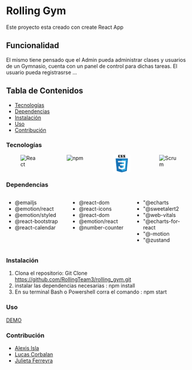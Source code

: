 # Rolling Gym

Este proyecto esta creado con create React App

## Funcionalidad

El mismo tiene pensado que el Admin pueda administrar clases y usuarios de un Gymnasio, cuenta con un panel de control para dichas tareas.
El usuario pueda registrasrse
...

## Tabla de Contenidos

- [Tecnologías](#tecnologías)
- [Dependencias](#dependencias)
- [Instalación](#instalación)
- [Uso](#uso)
- [Contribución](#contribución)

### Tecnologías

<div style="display: flex; justify-content: space-around; gap 1rem">
    <img src="https://encrypted-tbn0.gstatic.com/images?q=tbn:ANd9GcSCRKguaNZrVn6-NK9Ir6VdZf7PoRwLStgLLgsoSMq9ZA&s" alt="React" style="width: 3rem;">
    <img src="https://github.com/npm/logos/raw/master/npm%20logo/npm-logo-red.png?raw=true" alt="npm" style="width: 3rem;">
    <img src="https://raw.githubusercontent.com/devicons/devicon/master/icons/css3/css3-original-wordmark.svg" alt="CSS" style="width: 3rem;">
    <img src="https://camo.githubusercontent.com/47a840b7c77ea89c6ca53ccea057d6190136374e062e3823346449f61bb088af/68747470733a2f2f75706c6f61642e77696b696d656469612e6f72672f77696b6970656469612f636f6d6d6f6e732f7468756d622f392f39392f556e6f6666696369616c5f4a6176615363726970745f6c6f676f5f322e7376672f35313270782d556e6f6666696369616c5f4a6176615363726970745f6c6f676f5f322e7376672e706e673f3230313431313037313130393032" alt="Scrum" style="width: 3rem;">
</div>

### Dependencias

<div style="display: flex; flex-wrap: wrap; gap: 20px;">
  <div style="flex: 1;">
    <ul>
      <li>@emailjs</li>
      <li>@emotion/react</li>
      <li>@emotion/styled</li>
    <li>@react-bootstrap</li>
      <li>@react-calendar</li>
    </ul>
  </div>
  <div style="flex: 1;">
    <ul>
      <li>@react-dom</li>
      <li>@react-icons</li>
      <li>@react-dom</li>
      <li>@emotion/react</li>
      <li>@number-counter</li>
    </ul>
  </div>
  <div style="flex: 1;">
    <ul>
      <li>"@echarts</li>
      <li>"@sweetalert2</li>
      <li>"@web-vitals</li>
      <li>"@echarts-for-react</li>
      <li>"@-motion</li>
      <li>"@zustand</li>
    </ul>
  </div>
</div>

### Instalación

1. Clona el repositorio:
   Git Clone https://github.com/RollingTeam3/rolling_gym.git
2. instalar las dependencias necesarias : npm install
3. En su terminal Bash o Powershell corra el comando : npm start

### Uso

[ DEMO ](https://rollingwebtesting.netlify.app/)

### Contribución

- [Alexis Isla](https://github.com/AILexisIsla)
- [Lucas Corbalan](https://github.com/LucasCorbalan3)
- [Julieta Ferreyra](https://github.com/LokTedd4000)
